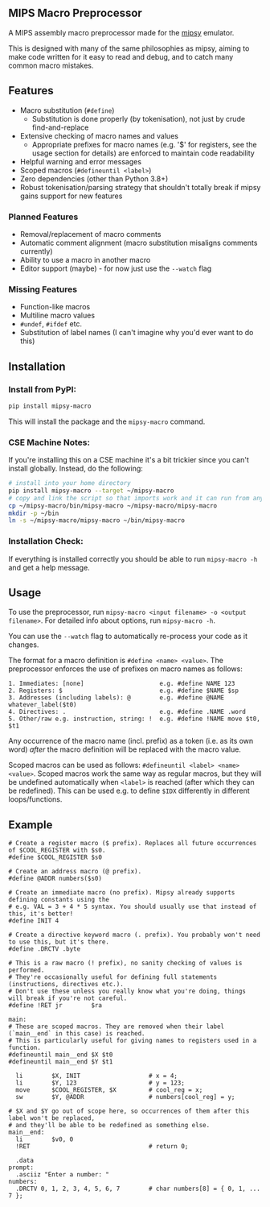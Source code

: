 ## MIPS Macro Preprocessor
A MIPS assembly macro preprocessor made for the [mipsy](https://github.com/insou22/mipsy) emulator.

This is designed with many of the same philosophies as mipsy, aiming to make code
written for it easy to read and debug, and to catch many common macro mistakes.

## Features
- Macro substitution (`#define`)
    - Substitution is done properly (by tokenisation), not just by crude find-and-replace
- Extensive checking of macro names and values
    - Appropriate prefixes for macro names (e.g. '$' for registers, see the usage section for details)
      are enforced to maintain code readability
- Helpful warning and error messages
- Scoped macros (`#defineuntil <label>`)
- Zero dependencies (other than Python 3.8+)
- Robust tokenisation/parsing strategy that shouldn't totally break if
  mipsy gains support for new features

### Planned Features
- Removal/replacement of macro comments
- Automatic comment alignment (macro substitution misaligns comments currently)
- Ability to use a macro in another macro
- Editor support (maybe) - for now just use the `--watch` flag

### Missing Features
- Function-like macros
- Multiline macro values
- `#undef`, `#ifdef` etc.
- Substitution of label names (I can't imagine why you'd ever want to do this)

## Installation
### Install from PyPI:
```sh
pip install mipsy-macro
```

This will install the package and the `mipsy-macro` command.
### CSE Machine Notes:
If you're installing this on a CSE machine it's a bit trickier since you can't install globally. Instead, do the following:
```sh
# install into your home directory
pip install mipsy-macro --target ~/mipsy-macro
# copy and link the script so that imports work and it can run from anywhere
cp ~/mipsy-macro/bin/mipsy-macro ~/mipsy-macro/mipsy-macro
mkdir -p ~/bin
ln -s ~/mipsy-macro/mipsy-macro ~/bin/mipsy-macro
```

### Installation Check:
If everything is installed correctly you should be able to run `mipsy-macro -h` and get a help message.

## Usage
To use the preprocessor, run `mipsy-macro <input filename> -o <output filename>`. For detailed info about options, run `mipsy-macro -h`.

You can use the `--watch` flag to automatically re-process your code as it changes.

The format for a macro definition is `#define <name> <value>`.
The preprocessor enforces the use of prefixes on macro names as follows:
```
1. Immediates: [none]                     e.g. #define NAME 123
2. Registers: $                           e.g. #define $NAME $sp
3. Addresses (including labels): @        e.g. #define @NAME whatever_label($t0) 
4. Directives: .                          e.g. #define .NAME .word
5. Other/raw e.g. instruction, string: !  e.g. #define !NAME move $t0, $t1
```
Any occurrence of the macro name (incl. prefix) as a token (i.e. as its own word) *after* the macro definition will be replaced with the macro value.

Scoped macros can be used as follows: `#defineuntil <label> <name> <value>`. Scoped macros work the same way as regular macros, but they will be undefined automatically when `<label>` is reached (after which they can be redefined). This can be used e.g. to define `$IDX` differently in different loops/functions.

## Example
```
# Create a register macro ($ prefix). Replaces all future occurrences of $COOL_REGISTER with $s0.
#define $COOL_REGISTER $s0

# Create an address macro (@ prefix).
#define @ADDR numbers($s0)

# Create an immediate macro (no prefix). Mipsy already supports defining constants using the
# e.g. VAL = 3 + 4 * 5 syntax. You should usually use that instead of this, it's better!
#define INIT 4

# Create a directive keyword macro (. prefix). You probably won't need to use this, but it's there.
#define .DRCTV .byte

# This is a raw macro (! prefix), no sanity checking of values is performed.
# They're occasionally useful for defining full statements (instructions, directives etc.).
# Don't use these unless you really know what you're doing, things will break if you're not careful.
#define !RET jr        $ra

main:
# These are scoped macros. They are removed when their label (`main__end` in this case) is reached.
# This is particularly useful for giving names to registers used in a function.
#defineuntil main__end $X $t0
#defineuntil main__end $Y $t1

  li        $X, INIT                   # x = 4;
  li        $Y, 123                    # y = 123;
  move      $COOL_REGISTER, $X         # cool_reg = x;
  sw        $Y, @ADDR                  # numbers[cool_reg] = y;

# $X and $Y go out of scope here, so occurrences of them after this label won't be replaced,
# and they'll be able to be redefined as something else.
main__end:
  li        $v0, 0
  !RET                                 # return 0;

  .data
prompt:
  .asciiz "Enter a number: "
numbers:
  .DRCTV 0, 1, 2, 3, 4, 5, 6, 7        # char numbers[8] = { 0, 1, ... 7 };
```